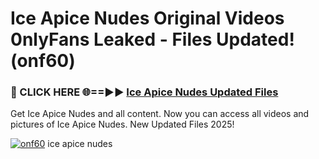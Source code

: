 # Ice Apice Nudes Original Videos 0nlyFans Leaked - Files Updated! (onf60)

<h3>🔴 CLICK HERE 🌐==►► <a href="https://tinyurl.com/2jnfzry5" rel="nofollow">Ice Apice Nudes Updated Files</a></h3>

Get Ice Apice Nudes and all content. Now you can access all videos and pictures of Ice Apice Nudes. New Updated Files 2025!

[![onf60](https://i.imgur.com/GyGTBgg.gif)](https://tinyurl.com/2jnfzry5)
ice apice nudes